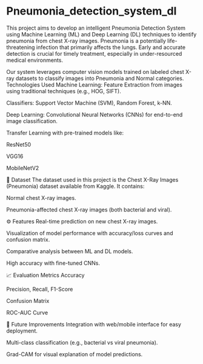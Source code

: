 # Pneumonia_detection_system_dl
This project aims to develop an intelligent Pneumonia Detection System using Machine Learning (ML) and Deep Learning (DL) techniques to identify pneumonia from chest X-ray images. Pneumonia is a potentially life-threatening infection that primarily affects the lungs. Early and accurate detection is crucial for timely treatment, especially in under-resourced medical environments.

Our system leverages computer vision models trained on labeled chest X-ray datasets to classify images into Pneumonia and Normal categories.
Technologies Used
Machine Learning:
Feature Extraction from images using traditional techniques (e.g., HOG, SIFT).

Classifiers: Support Vector Machine (SVM), Random Forest, k-NN.

Deep Learning:
Convolutional Neural Networks (CNNs) for end-to-end image classification.

Transfer Learning with pre-trained models like:

ResNet50

VGG16

MobileNetV2

📁 Dataset
The dataset used in this project is the Chest X-Ray Images (Pneumonia) dataset available from Kaggle. It contains:

Normal chest X-ray images.

Pneumonia-affected chest X-ray images (both bacterial and viral).

⚙️ Features
Real-time prediction on new chest X-ray images.

Visualization of model performance with accuracy/loss curves and confusion matrix.

Comparative analysis between ML and DL models.

High accuracy with fine-tuned CNNs.

📈 Evaluation Metrics
Accuracy

Precision, Recall, F1-Score

Confusion Matrix

ROC-AUC Curve

🚀 Future Improvements
Integration with web/mobile interface for easy deployment.

Multi-class classification (e.g., bacterial vs viral pneumonia).

Grad-CAM for visual explanation of model predictions.
